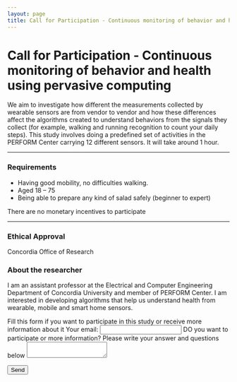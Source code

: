 ```yaml
---
layout: page
title: Call for Participation - Continuous monitoring of behavior and health using pervasive computing
---
```


<h1> Call for Participation - Continuous monitoring of behavior and health using pervasive computing </h1>
<section>

<p>We aim to investigate how different the measurements collected by wearable sensors are from vendor to vendor and how these differences affect the algorithms created to understand behaviors from the signals they collect (for example, walking and running recognition to count your daily steps).
This study involves doing a predefined set of activities in the PERFORM Center carrying 12 different sensors. It will take around 1 hour. </p>

<hr class="major" />

<h3> Requirements </h3>
<div class=box>
<ul>
<li>Having good mobility, no difficulties walking. </li>
<li>Aged 18 – 75</li>
<li>Being able to prepare any kind of salad safely (beginner to expert) </li>
</ul>
</div>
<p>There are no monetary incentives to participate</p>

<hr class="major" />

<h3>Ethical Approval </h3>
<p>Concordia Office of Research</p>
<h3>About the researcher</h3>
<p>I am an assistant professor at the Electrical and Computer Engineering Department of Concordia University and member of PERFORM Center. I am interested in developing algorithms that help us understand health from wearable, mobile and smart home sensors. </p>

<form
  action="https://formspree.io/f/mpzbezqz" method="POST" >

  Fill this form if you want to participate in this study or receive more information about it
  <label>
    Your email:
    <input type="email" name="email">
  </label>
  <label>
    DO you want to participate or more information? Please write your answer and questions below
    <textarea name="message"></textarea>
  </label>
  <!-- your other form fields go here -->
  <button type="submit">Send</button>
</form>

</section>
